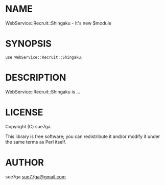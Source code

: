 # NAME

WebService::Recruit::Shingaku - It's new $module

# SYNOPSIS

    use WebService::Recruit::Shingaku;

# DESCRIPTION

WebService::Recruit::Shingaku is ...

# LICENSE

Copyright (C) sue7ga.

This library is free software; you can redistribute it and/or modify
it under the same terms as Perl itself.

# AUTHOR

sue7ga <sue77ga@gmail.com>
